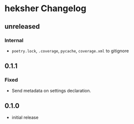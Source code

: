 # heksher Changelog
## unreleased
### Internal
* `poetry.lock`, `.coverage`, `pycache`, `coverage.xml` to gitignore
## 0.1.1
### Fixed
* Send metadata on settings declaration.
## 0.1.0
* initial release
